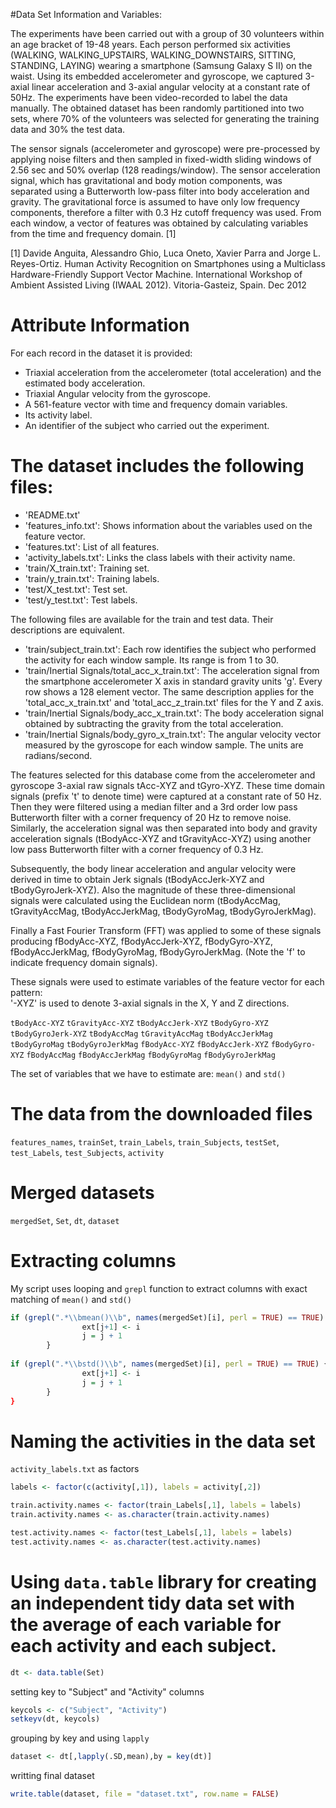 #Data Set Information and Variables:

The experiments have been carried out with a group of 30 volunteers within an age bracket of 19-48 years. Each person performed six activities (WALKING, WALKING_UPSTAIRS, WALKING_DOWNSTAIRS, SITTING, STANDING, LAYING) wearing a smartphone (Samsung Galaxy S II) on the waist. Using its embedded accelerometer and gyroscope, we captured 3-axial linear acceleration and 3-axial angular velocity at a constant rate of 50Hz. The experiments have been video-recorded to label the data manually. The obtained dataset has been randomly partitioned into two sets, where 70% of the volunteers was selected for generating the training data and 30% the test data. 

The sensor signals (accelerometer and gyroscope) were pre-processed by applying noise filters and then sampled in fixed-width sliding windows of 2.56 sec and 50% overlap (128 readings/window). The sensor acceleration signal, which has gravitational and body motion components, was separated using a Butterworth low-pass filter into body acceleration and gravity. The gravitational force is assumed to have only low frequency components, therefore a filter with 0.3 Hz cutoff frequency was used. From each window, a vector of features was obtained by calculating variables from the time and frequency domain. [1]

[1] Davide Anguita, Alessandro Ghio, Luca Oneto, Xavier Parra and Jorge L. Reyes-Ortiz. Human Activity Recognition on Smartphones using a Multiclass Hardware-Friendly Support Vector Machine. International Workshop of Ambient Assisted Living (IWAAL 2012). Vitoria-Gasteiz, Spain. Dec 2012

Attribute Information
===============
For each record in the dataset it is provided: 
- Triaxial acceleration from the accelerometer (total acceleration) and the estimated body acceleration. 
- Triaxial Angular velocity from the gyroscope. 
- A 561-feature vector with time and frequency domain variables. 
- Its activity label. 
- An identifier of the subject who carried out the experiment.

The dataset includes the following files:
=========================================
- 'README.txt'
- 'features_info.txt': Shows information about the variables used on the feature vector.
- 'features.txt': List of all features.
- 'activity_labels.txt': Links the class labels with their activity name.
- 'train/X_train.txt': Training set.
- 'train/y_train.txt': Training labels.
- 'test/X_test.txt': Test set.
- 'test/y_test.txt': Test labels.

The following files are available for the train and test data. Their descriptions are equivalent. 
- 'train/subject_train.txt': Each row identifies the subject who performed the activity for each window sample. Its range is from 1 to 30. 
- 'train/Inertial Signals/total_acc_x_train.txt': The acceleration signal from the smartphone accelerometer X axis in standard gravity units 'g'. Every row shows a 128 element vector. The same description applies for the 'total_acc_x_train.txt' and 'total_acc_z_train.txt' files for the Y and Z axis. 
- 'train/Inertial Signals/body_acc_x_train.txt': The body acceleration signal obtained by subtracting the gravity from the total acceleration. 
- 'train/Inertial Signals/body_gyro_x_train.txt': The angular velocity vector measured by the gyroscope for each window sample. The units are radians/second. 

The features selected for this database come from the accelerometer and gyroscope 3-axial raw signals tAcc-XYZ and tGyro-XYZ. These time domain signals (prefix 't' to denote time) were captured at a constant rate of 50 Hz. Then they were filtered using a median filter and a 3rd order low pass Butterworth filter with a corner frequency of 20 Hz to remove noise. Similarly, the acceleration signal was then separated into body and gravity acceleration signals (tBodyAcc-XYZ and tGravityAcc-XYZ) using another low pass Butterworth filter with a corner frequency of 0.3 Hz. 

Subsequently, the body linear acceleration and angular velocity were derived in time to obtain Jerk signals (tBodyAccJerk-XYZ and tBodyGyroJerk-XYZ). Also the magnitude of these three-dimensional signals were calculated using the Euclidean norm (tBodyAccMag, tGravityAccMag, tBodyAccJerkMag, tBodyGyroMag, tBodyGyroJerkMag). 

Finally a Fast Fourier Transform (FFT) was applied to some of these signals producing fBodyAcc-XYZ, fBodyAccJerk-XYZ, fBodyGyro-XYZ, fBodyAccJerkMag, fBodyGyroMag, fBodyGyroJerkMag. (Note the 'f' to indicate frequency domain signals). 

These signals were used to estimate variables of the feature vector for each pattern:  
'-XYZ' is used to denote 3-axial signals in the X, Y and Z directions.

`tBodyAcc-XYZ`
`tGravityAcc-XYZ`
`tBodyAccJerk-XYZ`
`tBodyGyro-XYZ`
`tBodyGyroJerk-XYZ`
`tBodyAccMag`
`tGravityAccMag`
`tBodyAccJerkMag`
`tBodyGyroMag`
`tBodyGyroJerkMag`
`fBodyAcc-XYZ`
`fBodyAccJerk-XYZ`
`fBodyGyro-XYZ`
`fBodyAccMag`
`fBodyAccJerkMag`
`fBodyGyroMag`
`fBodyGyroJerkMag`

The set of variables that we have to estimate are: `mean()` and `std()`

The data from the downloaded files
===============
`features_names`, `trainSet`, `train_Labels`, `train_Subjects`, `testSet`, `test_Labels`, `test_Subjects`, `activity`

Merged datasets
===============
`mergedSet`, `Set`, `dt`, `dataset`

Extracting columns
===============
My script uses looping and `grepl` function to extract columns  with exact matching of `mean()` and `std()`
```R
if (grepl(".*\\bmean()\\b", names(mergedSet)[i], perl = TRUE) == TRUE) {
                ext[j+1] <- i
                j = j + 1 
        }
        
if (grepl(".*\\bstd()\\b", names(mergedSet)[i], perl = TRUE) == TRUE) {
                ext[j+1] <- i
                j = j + 1 
        }        
}
```
Naming the activities in the data set
===============
`activity_labels.txt` as factors
```R
labels <- factor(c(activity[,1]), labels = activity[,2])

train.activity.names <- factor(train_Labels[,1], labels = labels)
train.activity.names <- as.character(train.activity.names)

test.activity.names <- factor(test_Labels[,1], labels = labels)
test.activity.names <- as.character(test.activity.names)
```

Using `data.table` library for creating an independent tidy data set with the average of each variable for each activity and each subject.
===============
```R
dt <- data.table(Set)
```
setting key to "Subject" and "Activity" columns
```R
keycols <- c("Subject", "Activity")
setkeyv(dt, keycols)
```
grouping by key and using `lapply`
```R
dataset <- dt[,lapply(.SD,mean),by = key(dt)]
```
writting final dataset
```R
write.table(dataset, file = "dataset.txt", row.name = FALSE)
```
